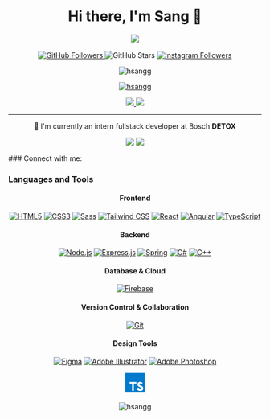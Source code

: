 <h1 align="center">Hi there, I'm Sang 👋</h1>

<p align="center">
  <img src="https://readme-typing-svg.herokuapp.com?lines=Passionate+Fullstack+Developer;From+Vietnam+🇻🇳&center=true&width=380&height=45">
</p>

<p align="center">
  <a href="https://github.com/hsangg">
    <img src="https://img.shields.io/github/followers/hsangg?label=Followers&logo=GitHub&style=for-the-badge" alt="GitHub Followers" />
  </a>
  <img src="https://img.shields.io/github/stars/hsangg?label=Stars&logo=GitHub&style=for-the-badge" alt="GitHub Stars" />
  <a href="https://www.instagram.com/c.hsang_/">
    <img src="https://img.shields.io/badge/Instagram-E4405F?style=for-the-badge&logo=instagram&logoColor=white" alt="Instagram Followers" />
  </a>
</p>

<p align="center">
  <img src="https://komarev.com/ghpvc/?username=hsangg&label=Profile%20views&color=0e75b6&style=flat" alt="hsangg" />
</p>

<p align="center">
  <a href="https://github.com/ryo-ma/github-profile-trophy">
    <img src="https://github-profile-trophy.vercel.app/?username=hsangg&theme=darkhub&no-frame=true&margin-w=15&margin-h=15" alt="hsangg" />
  </a>
</p>

<p align="center">
  <a href="https://github.com/anuraghazra/github-readme-stats">
    <img height="150em" src="https://github-readme-stats.vercel.app/api?username=hsangg&show_icons=true&theme=dark&include_all_commits=true&count_private=true"/>
    <img height="150em" src="https://github-readme-stats.vercel.app/api/top-langs/?username=hsangg&layout=compact&langs_count=7&theme=dark"/>
  </a>
</p>

---

<p align="center">🌱 I'm currently an intern fullstack developer at Bosch <b>DETOX</b></p>

<p align="center">
  <a href="mailto:hoai.sang050@gmail.com"><img src="https://img.shields.io/badge/-Email-D14836?style=for-the-badge&logo=Gmail&logoColor=white"/></a>
  <a href="https://www.linkedin.com/in/cao-sang-b91b19226/"><img src="https://img.shields.io/badge/-LinkedIn-0077B5?style=for-the-badge&logo=Linkedin&logoColor=white"/></a>
</p>
### Connect with me:

<!-- Add your social links here -->
### Languages and Tools

<div align="center">

#### Frontend
[<img src="https://img.shields.io/badge/HTML5-E34F26?style=for-the-badge&logo=html5&logoColor=white" alt="HTML5" />](https://www.w3.org/html/)
[<img src="https://img.shields.io/badge/CSS3-1572B6?style=for-the-badge&logo=css3&logoColor=white" alt="CSS3" />](https://www.w3schools.com/css/)
[<img src="https://img.shields.io/badge/Sass-CC6699?style=for-the-badge&logo=sass&logoColor=white" alt="Sass" />](https://sass-lang.com)
[<img src="https://img.shields.io/badge/Tailwind_CSS-38B2AC?style=for-the-badge&logo=tailwind-css&logoColor=white" alt="Tailwind CSS" />](https://tailwindcss.com/)
[<img src="https://img.shields.io/badge/React-20232A?style=for-the-badge&logo=react&logoColor=61DAFB" alt="React" />](https://reactjs.org/)
[<img src="https://img.shields.io/badge/Angular-DD0031?style=for-the-badge&logo=angular&logoColor=white" alt="Angular" />](https://angular.io)
[<img src="https://img.shields.io/badge/TypeScript-007ACC?style=for-the-badge&logo=typescript&logoColor=white" alt="TypeScript" />](https://www.typescriptlang.org/)

#### Backend
[<img src="https://img.shields.io/badge/Node.js-339933?style=for-the-badge&logo=nodedotjs&logoColor=white" alt="Node.js" />](https://nodejs.org)
[<img src="https://img.shields.io/badge/Express.js-000000?style=for-the-badge&logo=express&logoColor=white" alt="Express.js" />](https://expressjs.com)
[<img src="https://img.shields.io/badge/Spring-6DB33F?style=for-the-badge&logo=spring&logoColor=white" alt="Spring" />](https://spring.io/)
[<img src="https://img.shields.io/badge/C%23-239120?style=for-the-badge&logo=c-sharp&logoColor=white" alt="C#" />](https://www.w3schools.com/cs/)
[<img src="https://img.shields.io/badge/C++-00599C?style=for-the-badge&logo=c%2B%2B&logoColor=white" alt="C++" />](https://www.w3schools.com/cpp/)

#### Database & Cloud
[<img src="https://img.shields.io/badge/Firebase-FFCA28?style=for-the-badge&logo=firebase&logoColor=black" alt="Firebase" />](https://firebase.google.com/)

#### Version Control & Collaboration
[<img src="https://img.shields.io/badge/Git-F05032?style=for-the-badge&logo=git&logoColor=white" alt="Git" />](https://git-scm.com/)

#### Design Tools
[<img src="https://img.shields.io/badge/Figma-F24E1E?style=for-the-badge&logo=figma&logoColor=white" alt="Figma" />](https://www.figma.com/)
[<img src="https://img.shields.io/badge/Adobe_Illustrator-FF9A00?style=for-the-badge&logo=adobe%20illustrator&logoColor=white" alt="Adobe Illustrator" />](https://www.adobe.com/products/illustrator.html)
[<img src="https://img.shields.io/badge/Adobe_Photoshop-31A8FF?style=for-the-badge&logo=adobe%20photoshop&logoColor=white" alt="Adobe Photoshop" />](https://www.photoshop.com/en)

</div>

<p align="center">
  <a href="https://www.typescriptlang.org/" target="_blank" rel="noreferrer">
    <img src="https://raw.githubusercontent.com/devicons/devicon/master/icons/typescript/typescript-original.svg" alt="typescript" width="40" height="40"/>
  </a>
</p>

<p align="center">
  <img align="center" src="https://github-readme-stats.vercel.app/api/top-langs?username=hsangg&show_icons=true&locale=en&layout=compact" alt="hsangg" />
</p>
